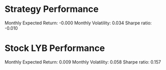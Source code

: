 # Strategy Performance
Monthly Expected Return: -0.000
Monthly Volatility: 0.034
Sharpe ratio: -0.010
# Stock LYB Performance
Monthly Expected Return: 0.009
Monthly Volatility: 0.058
Sharpe ratio: 0.157
